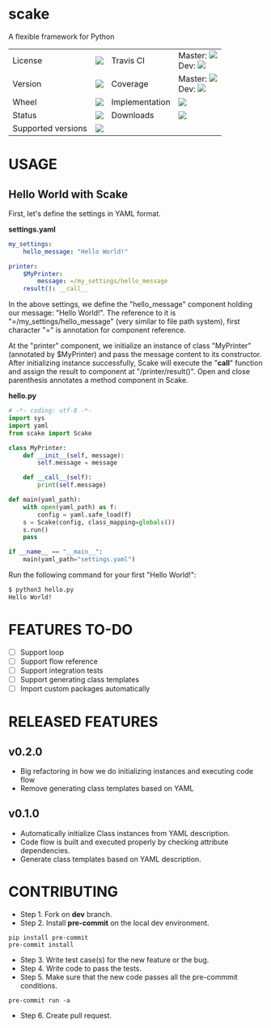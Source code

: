 # scake
A flexible framework for Python

<table>
    <tr>
        <td>License</td>
        <td><img src='https://img.shields.io/pypi/l/scake.svg'></td>
        <td>Travis CI</td>
        <td>Master: <img src='https://api.travis-ci.org/kyzas/scake.svg?branch=master'><br/>
        Dev: <img src='https://api.travis-ci.org/kyzas/scake.svg?branch=dev'></td>
    </tr>
    <tr>
        <td>Version</td>
        <td><img src='https://img.shields.io/pypi/v/scake.svg'></td>  
        <td>Coverage</td>
        <td>Master: <img src='https://codecov.io/gh/kyzas/scake/branch/master/graph/badge.svg'><br/>
        Dev: <img src='https://codecov.io/gh/kyzas/scake/branch/dev/graph/badge.svg'></td>
    </tr>
    <tr>
        <td>Wheel</td>
        <td><img src='https://img.shields.io/pypi/wheel/scake.svg'></td>
        <td>Implementation</td>
        <td><img src='https://img.shields.io/pypi/implementation/scake.svg'></td>
    </tr>
    <tr>
        <td>Status</td>
        <td><img src='https://img.shields.io/pypi/status/scake.svg'></td>
        <td>Downloads</td>
        <td><img src='https://img.shields.io/pypi/dm/scake.svg'></td>
    </tr>
    <tr>
        <td>Supported versions</td>
        <td><img src='https://img.shields.io/pypi/pyversions/scake.svg'></td>
    </tr>
</table>

# USAGE

## Hello World with Scake

First, let's define the settings in YAML format.

**settings.yaml**

``` yaml
my_settings:
    hello_message: "Hello World!"

printer:
    $MyPrinter:
        message: =/my_settings/hello_message
    result(): __call__
```

In the above settings, we define the "hello_message" component holding our message: "Hello World!". The reference to it is "=/my_settings/hello_message" (very similar to file path system), first character "=" is annotation for component reference.

At the "printer" component, we initialize an instance of class "MyPrinter" (annotated by $MyPrinter) and pass the message content to its constructor. After initializing instance successfully, Scake will execute the "__call__" function and assign the result to component at "/printer/result()". Open and close parenthesis annotates a method component in Scake.

**hello.py**

``` python
# -*- coding: utf-8 -*-
import sys
import yaml
from scake import Scake

class MyPrinter:
    def __init__(self, message):
        self.message = message

    def __call__(self):
        print(self.message)

def main(yaml_path):
    with open(yaml_path) as f:
        config = yaml.safe_load(f)
    s = Scake(config, class_mapping=globals())
    s.run()
    pass

if __name__ == "__main__":
    main(yaml_path="settings.yaml")
```

Run the following command for your first "Hello World!":

``` bash
$ python3 hello.py
Hello World!
```

# FEATURES TO-DO

- [ ] Support loop
- [ ] Support flow reference
- [ ] Support integration tests
- [ ] Support generating class templates
- [ ] Import custom packages automatically

# RELEASED FEATURES

## v0.2.0

* Big refactoring in how we do initializing instances and executing code flow
* Remove generating class templates based on YAML

## v0.1.0

* Automatically initialize Class instances from YAML description.
* Code flow is built and executed properly by checking attribute dependencies.
* Generate class templates based on YAML description.

# CONTRIBUTING

* Step 1. Fork on **dev** branch.
* Step 2. Install **pre-commit** on the local dev environment.

```
pip install pre-commit
pre-commit install
```

* Step 3. Write test case(s) for the new feature or the bug.
* Step 4. Write code to pass the tests.
* Step 5. Make sure that the new code passes all the pre-commmit conditions.

```
pre-commit run -a
```

* Step 6. Create pull request.
